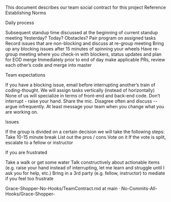 This document describes our team social contract for this project Reference Establishing Norms

Daily process

Subsequent standup time discussed at the beginning of current standup meeting Yesterday? Today? Obstacles? Pair program on assigned tasks Record issues that are non-blocking and discuss at re-group meeting Bring up any blocking issues after 15 minutes of spinning your wheels Have re-group meeting where you check-in with blockers, status updates and plan for EOD merge Immediately prior to end of day make applicable PRs, review each other’s code and merge into master

Team expectations

If you have a blocking issue, email before interrupting another’s train of coding-thought. We will assign tasks vertically (instead of horizontally) None of us will specialize in terms of front-end and back-end code. Don’t interrupt - raise your hand. Share the mic. Disagree often and discuss -- argue infrequently. At least message your team when you change what you are working on.

Issues

If the group is divided on a certain decision we will take the following steps: Take 10-15 minute break List out the pros / cons Vote on it If the vote is split, escalate to a fellow or instructor

If you are frustrated

Take a walk or get some water Talk constructively about actionable items (e.g. raise your hand instead of interrupting, let me learn and struggle until I ask you for help, etc.) Bring in a 3rd party (e.g. fellow, instructor) to mediate if you feel too frustrate

Grace-Shopper-No-Hooks/TeamContract.md at main · No-Commits-All-Hooks/Grace-Shopper-
